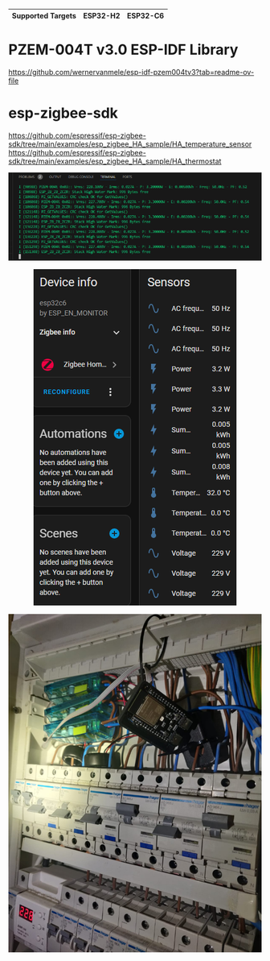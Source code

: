 | Supported Targets | ESP32-H2 | ESP32-C6 |
| ----------------- | -------- | -------- |
# PZEM-004T v3.0 ESP-IDF Library  
https://github.com/wernervanmele/esp-idf-pzem004tv3?tab=readme-ov-file

# esp-zigbee-sdk
https://github.com/espressif/esp-zigbee-sdk/tree/main/examples/esp_zigbee_HA_sample/HA_temperature_sensor
https://github.com/espressif/esp-zigbee-sdk/tree/main/examples/esp_zigbee_HA_sample/HA_thermostat


<p align="center">
    <img src="Image1.png" id="tsa" alt="Time Series Forecasting">
</p>
<p align="center">
    <img src="Image2.png" id="tsa" alt="Time Series Forecasting">
</p>
<p align="center">
    <img src="Image3.jpg" id="tsa" alt="Time Series Forecasting">
</p>
